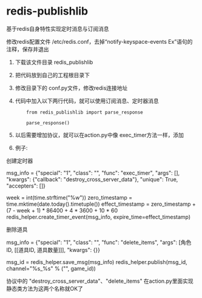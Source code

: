 # redis-publishlib
基于redis自身特性实现定时消息与订阅消息


修改redis配置文件 /etc/redis.conf，去掉“notify-keyspace-events Ex”语句的注释，保存并退出




1. 下载该文件目录 redis_publishlib
2. 把代码放到自己的工程根目录下
3. 修改目录下的 conf.py文件，修改redis连接地址
4. 代码中加入以下两行代码，就可以使用订阅消息、定时器消息

           from redis_publishlib import parse_response
  
           parse_response()

5. 以后需要增加协议，就可以在action.py中像 exec_timer方法一样，添加
6. 例子: 

创建定时器

   msg_info = {"special": "1", "class": "", "func": "exec_timer", "args": [],
               "kwargs": {"callback": "destroy_cross_server_data"}, "unique": True,
               "accepters": []}

   week = int(time.strftime("%w"))
   zero_timestamp = time.mktime(date.today().timetuple())
   effect_timestamp = zero_timestamp + (7 - week + 1) * 86400 + 4 * 3600 + 10 * 60
   redis_helper.create_timer_event(msg_info, expire_time=effect_timestamp)
   
删除道具

   msg_info = {"special": "1", "class": "", "func": "delete_items", "args": [角色ID, [[道具ID, 道具数量]]],
               "kwargs": {}}

   msg_id = redis_helper.save_msg(msg_info)
   redis_helper.publish(msg_id, channel="%s_%s" % ("", game_id))
   
   
协议中的 "destroy_cross_server_data"、"delete_items" 在action.py里面实现静态类方法为这两个名称就OK了
